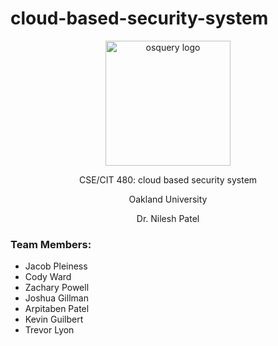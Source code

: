 # cloud-based-security-system
<p align="center">
<img align="center" src="http://freevector.co/wp-content/uploads/2012/06/39037-photo-camera-on-internet-cloud-symbol.png" alt="osquery logo" width="200"/>

<p align="center">
CSE/CIT 480: cloud based security system
<p align="center">
Oakland University
<p align="center">
Dr. Nilesh Patel

### Team Members:
- Jacob Pleiness
- Cody Ward
- Zachary Powell
- Joshua Gillman
- Arpitaben Patel
- Kevin Guilbert
- Trevor Lyon
